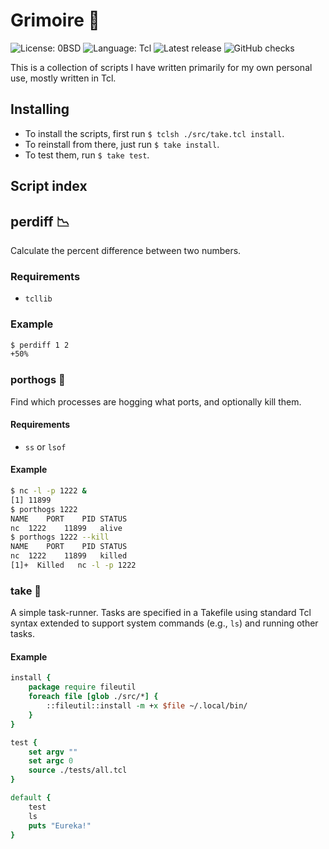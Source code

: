 # Grimoire 📖
![License: 0BSD](https://flat.badgen.net/badge/license/0BSD/blue)
![Language: Tcl](https://flat.badgen.net/badge/language/Tcl/blue)
![Latest release](https://flat.badgen.net/github/release/nat-418/grimoire)
![GitHub checks](https://flat.badgen.net/github/checks/nat-418/grimoire/main)

This is a collection of scripts I have written primarily for
my own personal use, mostly written in Tcl.

## Installing
- To install the scripts, first run `$ tclsh ./src/take.tcl install`.
- To reinstall from there, just run `$ take install`.
- To test them, run `$ take test`.

## Script index
## perdiff 📉
Calculate the percent difference between two numbers.

### Requirements
- `tcllib`

### Example
```bash
$ perdiff 1 2
+50%
```

### porthogs 🐷
Find which processes are hogging what ports, and optionally kill them.

#### Requirements
- `ss` or `lsof`

#### Example
```bash
$ nc -l -p 1222 &
[1] 11899
$ porthogs 1222
NAME	PORT	PID	STATUS
nc	1222	11899	alive
$ porthogs 1222 --kill
NAME	PORT	PID	STATUS
nc	1222	11899	killed
[1]+  Killed   nc -l -p 1222
```

### take 🥡
A simple task-runner. Tasks are specified in a Takefile using standard
Tcl syntax extended to support system commands (e.g., `ls`) and running
other tasks.

#### Example
```tcl
install {
    package require fileutil
    foreach file [glob ./src/*] {
        ::fileutil::install -m +x $file ~/.local/bin/
    }
}

test {
    set argv ""
    set argc 0
    source ./tests/all.tcl
}

default {
    test
    ls
    puts "Eureka!"
}
```

